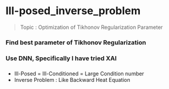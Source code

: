 # Ill-posed_inverse_problem
> Topic : Optimization of Tikhonov Regularization Parameter

### Find best parameter of Tikhonov Regularization
### Use DNN, Specifically I have tried XAI

###
* Ill-Posed = Ill-Conditioned = Large Condition number
* Inverse Problem : Like Backward Heat Equation

